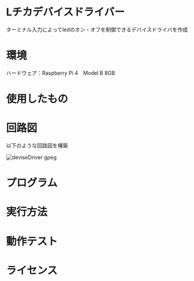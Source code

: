 # Lチカデバイスドライバー
ターミナル入力によってledのオン・オフを制御できるデバイスドライバを作成  
# 環境
ハードウェア：Raspberry Pi 4　Model B 8GB

# 使用したもの
# 回路図
以下のような回路図を構築

![deviseDriver gpeg](https://user-images.githubusercontent.com/92129518/146563327-e8b30e4a-24e1-41f9-9b15-63aad8ad049f.png)
# プログラム
# 実行方法
# 動作テスト
# ライセンス
